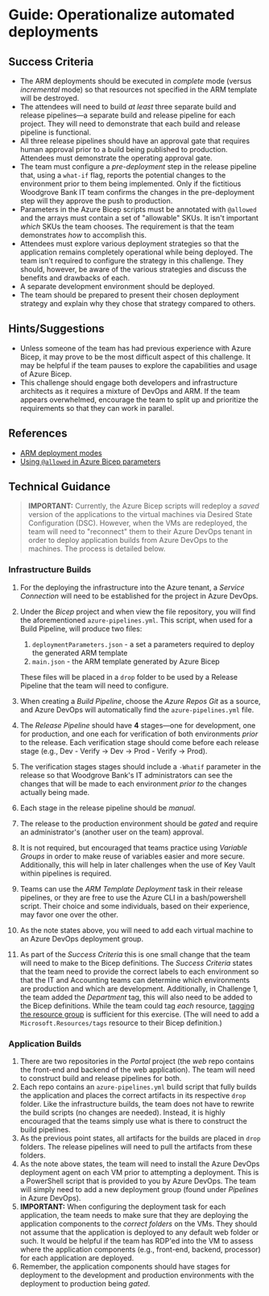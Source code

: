 # Guide: Operationalize automated deployments

## Success Criteria

* The ARM deployments should be executed in _complete_ mode (versus _incremental_ mode) so that resources not specified in the ARM template will be destroyed.
* The attendees will need to build _at least_ three separate build and release pipelines&mdash;a separate build and release pipeline for each project. They will need to demonstrate that each build and release pipeline is functional.
* All three release pipelines should have an approval gate that requires human approval prior to a build being published to production. Attendees must demonstrate the operating approval gate.
* The team must configure a _pre-deployment_ step in the release pipeline that, using a `what-if` flag, reports the potential changes to the environment prior to them being implemented. Only if the fictitious Woodgrove Bank IT team confirms the changes in the pre-deployment step will they approve the push to production.
* Parameters in the Azure Bicep scripts must be annotated with `@allowed` and the arrays must contain a set of "allowable" SKUs. It isn't important _which_ SKUs the team chooses. The requirement is that the team demonstrates _how_ to accomplish this.
* Attendees must explore various deployment strategies so that the application remains completely operational while being deployed. The team isn't required to configure the strategy in this challenge. They should, however, be aware of the various strategies and discuss the benefits and drawbacks of each.
* A separate development environment should be deployed.
* The team should be prepared to present their chosen deployment strategy and explain why they chose that strategy compared to others.

## Hints/Suggestions

* Unless someone of the team has had previous experience with Azure Bicep, it may prove to be the most difficult aspect of this challenge. It may be helpful if the team pauses to explore the capabilities and usage of Azure Bicep.
* This challenge should engage both developers and infrastructure architects as it requires a mixture of DevOps and ARM. If the team appears overwhelmed, encourage the team to split up and prioritize the requirements so that they can work in parallel.

## References

* <a href="https://docs.microsoft.com/azure/azure-resource-manager/templates/deployment-modes" target="_blank">ARM deployment modes</a>
* <a href="https://docs.microsoft.com/azure/azure-resource-manager/templates/bicep-tutorial-add-parameters?tabs=azure-powershell#customize-by-environment" target="_blank">Using `@allowed` in Azure Bicep parameters</a>

## Technical Guidance

> **IMPORTANT:** Currently, the Azure Bicep scripts will redeploy a _saved_ version of the applications to the virtual machines via Desired State Configuration (DSC). However, when the VMs are redeployed, the team will need to "reconnect" them to their Azure DevOps tenant in order to deploy application builds from Azure DevOps to the machines. The process is detailed below.

### Infrastructure Builds

1. For the deploying the infrastructure into the Azure tenant, a _Service Connection_ will need to be established for the project in Azure DevOps.
2. Under the _Bicep_ project and when view the file repository, you will find the aforementioned `azure-pipelines.yml`. This script, when used for a Build Pipeline, will produce two files:

   1. `deploymentParameters.json` - a set a parameters required to deploy the generated ARM template
   2. `main.json` - the ARM template generated by Azure Bicep

   These files will be placed in a `drop` folder to be used by a Release Pipeline that the team will need to configure.
3. When creating a _Build Pipeline_, choose the _Azure Repos Git_ as a source, and Azure DevOps will automatically find the `azure-pipelines.yml` file.
4. The _Release Pipeline_ should have **4** stages&mdash;one for development, one for production, and one each for verification of both environments _prior_ to the release. Each verification stage should come before each release stage (e.g., Dev - Verify -> Dev -> Prod - Verify -> Prod).
5. The verification stages stages should include a `-Whatif` parameter in the release so that Woodgrove Bank's IT administrators can see the changes that will be made to each environment _prior to_ the changes actually being made.
6. Each stage in the release pipeline should be _manual_.
7. The release to the production environment should be _gated_ and require an administrator's (another user on the team) approval.
8. It is not required, but encouraged that teams practice using _Variable Groups_ in order to make reuse of variables easier and more secure. Additionally, this will help in later challenges when the use of Key Vault within pipelines is required.
9. Teams can use the _ARM Template Deployment_ task in their release pipelines, or they are free to use the Azure CLI in a bash/powershell script. Their choice and some individuals, based on their experience, may favor one over the other.
10. As the note states above, you will need to add each virtual machine to an Azure DevOps deployment group.
11. As part of the _Success Criteria_ this is one small change that the team will need to make to the Bicep definitions. The _Success Criteria_ states that the team need to provide the correct labels to each environment so that the IT and Accounting teams can determine which environments are production and which are development. Additionally, in Challenge 1, the team added the _Department_ tag, this will also need to be added to the Bicep definitions. While the team could tag _each_ resource, <a href="https://docs.microsoft.com/azure/templates/microsoft.resources/tags?tabs=bicep" target="_top">tagging the resource group</a> is sufficient for this exercise. (The will need to add a `Microsoft.Resources/tags` resource to their Bicep definition.)

### Application Builds

1. There are two repositories in the _Portal_ project (the _web_ repo contains the front-end and backend of the web application). The team will need to construct build and release pipelines for both.
2. Each repo contains an `azure-pipelines.yml` build script that fully builds the application and places the correct artifacts in its respective `drop` folder. Like the infrastructure builds, the team does not have to rewrite the build scripts (no changes are needed). Instead, it is highly encouraged that the teams simply use what is there to construct the build pipelines.
3. As the previous point states, all artifacts for the builds are placed in `drop` folders. The release pipelines will need to pull the artifacts from these folders.
4. As the note above states, the team will need to install the Azure DevOps deployment agent on each VM prior to attempting a deployment. This is a PowerShell script that is provided to you by Azure DevOps. The team will simply need to add a new deployment group (found under _Pipelines_ in Azure DevOps).
5. **IMPORTANT:** When configuring the deployment task for each application, the team needs to make sure that they are deploying the application components to the _correct folders_ on the VMs. They should not assume that the application is deployed to any default web folder or such. It would be helpful if the team has RDP'ed into the VM to assess where the application components (e.g., front-end, backend, processor) for each application are deployed.
6. Remember, the application components should have stages for deployment to the development and production environments with the deployment to production being _gated_.

